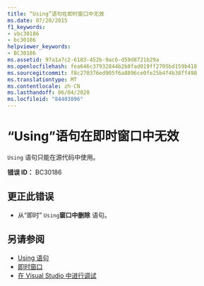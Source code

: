 ```yaml
---
title: “Using”语句在即时窗口中无效
ms.date: 07/20/2015
f1_keywords:
- vbc30186
- bc30186
helpviewer_keywords:
- BC30186
ms.assetid: 97a1a7c2-6183-452b-9ac6-d59d8721b29a
ms.openlocfilehash: fea646c37932844b2b8fad019ff2705bd159b418
ms.sourcegitcommit: f8c270376ed905f6a8896ce0fe25b4f4b38ff498
ms.translationtype: MT
ms.contentlocale: zh-CN
ms.lasthandoff: 06/04/2020
ms.locfileid: "84403896"
---
```

# <a name="using-statements-are-not-valid-in-the-immediate-window"></a>“Using”语句在即时窗口中无效
`Using` 语句只能在源代码中使用。  
  
 **错误 ID：** BC30186  
  
## <a name="to-correct-this-error"></a>更正此错误  
  
- 从“即时” `Using`**窗口中删除** 语句。  
  
## <a name="see-also"></a>另请参阅

- [Using 语句](../language-reference/statements/using-statement.md)
- [即时窗口](/visualstudio/ide/reference/immediate-window)
- [在 Visual Studio 中进行调试](/visualstudio/debugger/debugger-feature-tour)
